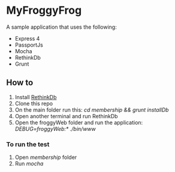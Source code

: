 # MyFroggyFrog

A sample application that uses the following:
- Express 4
- PassportJs
- Mocha
- RethinkDb
- Grunt

## How to
1. Install [RethinkDb](http://rethinkdb.com/docs/install)
2. Clone this repo
3. On the main folder run this: _cd membership && grunt installDb_
4. Open another terminal and run RethinkDb
5. Open the froggyWeb folder and run the application: _DEBUG=froggyWeb:* ./bin/www_

### To run the test
1. Open _membership_ folder
2. Run _mocha_
